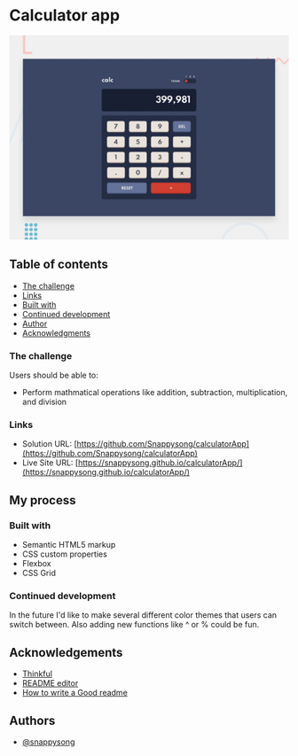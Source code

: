 # Calculator app 

![Design preview for the Calculator app coding challenge](./design/desktop-preview.jpg)


## Table of contents


- [The challenge](#the-challenge)
- [Links](#links)
- [Built with](#built-with)
- [Continued development](#continued-development)
- [Author](#author)
- [Acknowledgments](#acknowledgments)


### The challenge

Users should be able to:

- Perform mathmatical operations like addition, subtraction, multiplication, and division


### Links

- Solution URL: [https://github.com/Snappysong/calculatorApp](https://github.com/Snappysong/calculatorApp)
- Live Site URL: [https://snappysong.github.io/calculatorApp/](https://snappysong.github.io/calculatorApp/)

## My process

### Built with

- Semantic HTML5 markup
- CSS custom properties
- Flexbox
- CSS Grid


### Continued development

In the future I'd like to make several different color themes that users can switch between. Also adding new functions like ^ or % could be fun.


## Acknowledgements

 - [Thinkful](https://thinkful.com)
 - [README editor](https://readme.so/)
 - [How to write a Good readme](https://bulldogjob.com/news/449-how-to-write-a-good-readme-for-your-github-project)

  
## Authors

- [@snappysong](https://www.github.com/snappysong)

  